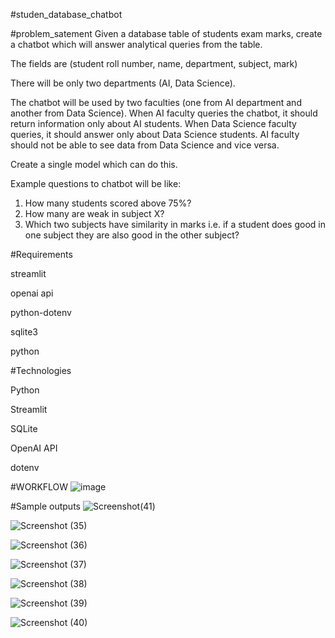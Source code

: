 #studen_database_chatbot


#problem_satement
Given a database table of students exam marks, create a chatbot which will answer analytical queries from the table.

The fields are 
(student roll number, name, department, subject, mark)

There will be only two departments (AI, Data Science).

The chatbot will be used by two faculties (one from AI department and another from Data Science).
When AI faculty queries the chatbot, it should return information only about AI students.
When Data Science faculty queries, it should answer only about Data Science students.
AI faculty should not be able to see data from Data Science and vice versa.

Create a single model which can do this.

Example questions to chatbot will be like:

1. How many students scored above 75%?
2. How many are weak in subject X?
3. Which two subjects have similarity in marks i.e. if a student does good in one subject they are also good in the other subject?


#Requirements

 streamlit

 openai api
 
 python-dotenv
 
 sqlite3
 
 python

#Technologies 

Python

Streamlit

SQLite

OpenAI API

dotenv

#WORKFLOW
![image](https://github.com/Abiles-V/Abiles-V-student_database_chatbot/assets/137181669/025b2db6-d6c7-4361-943a-110660eecbbd)

#Sample outputs
![Screenshot(41)](https://github.com/Abiles-V/Abiles-V-student_database_chatbot/assets/137181669/60cce48f-9701-434a-a34c-4e63b338fdd2)

 ![Screenshot (35)](https://github.com/Abiles-V/Abiles-V-student_database_chatbot/assets/137181669/f7d5d346-8ccf-4339-b72e-ff534074dfc8)

![Screenshot (36)](https://github.com/Abiles-V/Abiles-V-student_database_chatbot/assets/137181669/dba3a39f-91c1-41aa-8408-2cec2725b258)

![Screenshot (37)](https://github.com/Abiles-V/Abiles-V-student_database_chatbot/assets/137181669/b057a58b-787a-46ab-a68b-31c7a9295459)

![Screenshot (38)](https://github.com/Abiles-V/Abiles-V-student_database_chatbot/assets/137181669/ca045a32-6fa1-4cc8-bd67-55160ac00c92)

![Screenshot (39)](https://github.com/Abiles-V/Abiles-V-student_database_chatbot/assets/137181669/65b99d21-0cee-404e-9d3d-0e0c8699f1ea)

![Screenshot (40)](https://github.com/Abiles-V/Abiles-V-student_database_chatbot/assets/137181669/011964d9-74b5-4399-8a3a-9b878fcdcf76)

  
